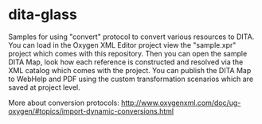 # dita-glass
Samples for using "convert" protocol to convert various resources to DITA.
You can load in the Oxygen XML Editor project view the "sample.xpr" project which comes with this repository.
Then you can open the sample DITA Map, look how each reference is constructed and resolved via the XML catalog which comes with the project.
You can publish the DITA Map to WebHelp and PDF using the custom transformation scenarios which are saved at project level.

More about conversion protocols:
http://www.oxygenxml.com/doc/ug-oxygen/#topics/import-dynamic-conversions.html 

